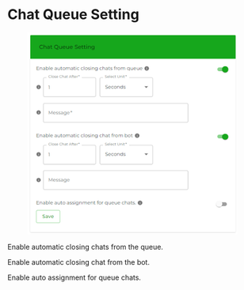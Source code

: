 # Chat Queue Setting

<figure><img src=".gitbook/assets/chatqueuesettings.PNG" alt=""><figcaption></figcaption></figure>

Enable automatic closing chats from the queue.

Enable automatic closing chat from the bot.

Enable auto assignment for queue chats.
